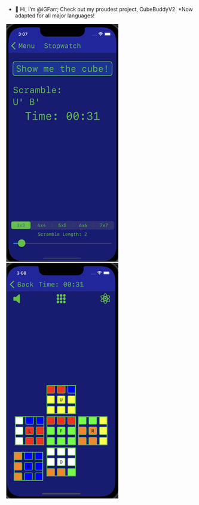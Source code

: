 - 👋 Hi, I’m @iGFarr; Check out my proudest project, CubeBuddyV2. *Now adapted for all major languages!

<p float="left">
  <img src="GitHubMain1.png" width="300" />
  <img src="GitHubMain2.png" width="300" height="630" /> 
</p>

<!---
iGFarr/iGFarr is a ✨ special ✨ repository because its `README.md` (this file) appears on your GitHub profile.
You can click the Preview link to take a look at your changes.
--->
